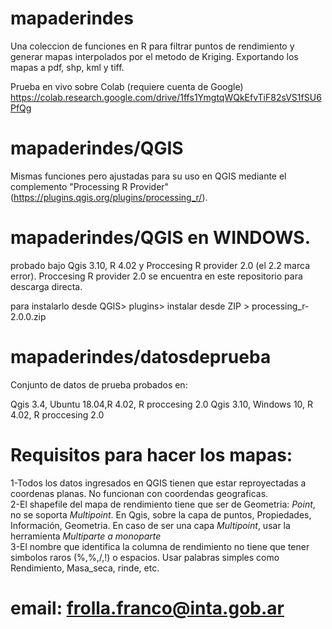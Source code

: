 # mapaderindes
Una coleccion de funciones en R para filtrar puntos de rendimiento y generar mapas interpolados por el metodo de Kriging. Exportando los mapas a pdf, shp, kml y tiff. 

Prueba en vivo sobre Colab (requiere cuenta de Google)
https://colab.research.google.com/drive/1ffs1YmgtqWQkEfvTiF82sVS1fSU6PfQg

# mapaderindes/QGIS
Mismas funciones pero ajustadas para su uso en QGIS mediante el complemento "Processing R Provider" (https://plugins.qgis.org/plugins/processing_r/). 

# mapaderindes/QGIS en WINDOWS.
probado bajo Qgis 3.10, R 4.02 y Proccesing R provider 2.0 (el 2.2 marca error).
Proccesing R provider 2.0 se encuentra en este repositorio para descarga directa.

para instalarlo desde QGIS> plugins> instalar desde ZIP > processing_r-2.0.0.zip

# mapaderindes/datosdeprueba
Conjunto de datos de prueba probados en:

Qgis 3.4, Ubuntu 18.04,R 4.02, R proccesing 2.0 
Qgis 3.10, Windows 10, R 4.02, R proccesing 2.0 

# Requisitos para hacer los mapas:

1-Todos los datos ingresados en QGIS tienen que estar reproyectadas a coordenas planas. No funcionan con coordendas geograficas. <br />
2-El shapefile del mapa de rendimiento tiene que ser de Geometria: *Point*, no se soporta *Multipoint*. En Qgis, sobre la capa de puntos, Propiedades, Información, Geometria.
En caso de ser una capa *Multipoint*, usar la herramienta *Multiparte a monoparte* <br />
3-El nombre que identifica la columna de rendimiento no tiene que tener simbolos raros (%,%,/,!) o espacios. Usar palabras simples como Rendimiento, Masa_seca, rinde, etc. <br />


# email: frolla.franco@inta.gob.ar
